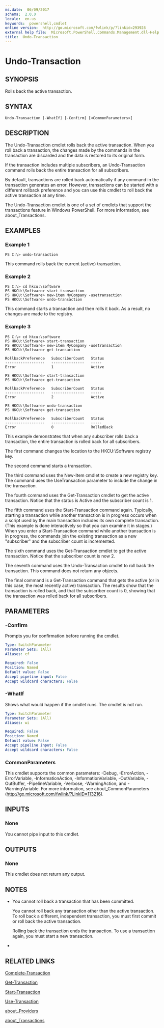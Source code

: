 ```yaml
---
ms.date:  06/09/2017
schema:  2.0.0
locale:  en-us
keywords:  powershell,cmdlet
online version:  http://go.microsoft.com/fwlink/p/?linkid=293928
external help file:  Microsoft.PowerShell.Commands.Management.dll-Help.xml
title:  Undo-Transaction
---
```


# Undo-Transaction

## SYNOPSIS
Rolls back the active transaction.

## SYNTAX

```
Undo-Transaction [-WhatIf] [-Confirm] [<CommonParameters>]
```

## DESCRIPTION
The Undo-Transaction cmdlet rolls back the active transaction.
When you roll back a transaction, the changes made by the commands in the transaction are discarded and the data is restored to its original form.

If the transaction includes multiple subscribers, an Undo-Transaction command rolls back the entire transaction for all subscribers.

By default, transactions are rolled back automatically if any command in the transaction generates an error.
However, transactions can be started with a different rollback preference and you can use this cmdlet to roll back the active transaction at any time.

The Undo-Transaction cmdlet is one of a set of cmdlets that support the transactions feature in Windows PowerShell.
For more information, see about_Transactions.

## EXAMPLES

### Example 1
```
PS C:\> undo-transaction
```

This command rolls back the current (active) transaction.

### Example 2
```
PS C:\> cd hkcu:\software
PS HKCU:\Software> start-transaction
PS HKCU:\Software> new-item MyCompany -usetransaction
PS HKCU:\Software> undo-transaction
```

This command starts a transaction and then rolls it back.
As a result, no changes are made to the registry.

### Example 3
```
PS C:\> cd hkcu:\software
PS HKCU:\Software> start-transaction
PS HKCU:\Software> new-item MyCompany -usetransaction
PS HKCU:\Software> get-transaction

RollbackPreference   SubscriberCount   Status
------------------   ---------------   -----
Error                1                 Active

PS HKCU:\Software> start-transaction
PS HKCU:\Software> get-transaction

RollbackPreference   SubscriberCount   Status
------------------   ---------------   -----
Error                2                 Active

PS HKCU:\Software> undo-transaction
PS HKCU:\Software> get-transaction

RollbackPreference   SubscriberCount   Status
------------------   ---------------   -----
Error                0                 RolledBack
```

This example demonstrates that when any subscriber rolls back a transaction, the entire transaction is rolled back for all subscribers.

The first command changes the location to the HKCU:\Software registry key.

The second command starts a transaction.

The third command uses the New-Item cmdlet to create a new registry key.
The command uses the UseTransaction parameter to include the change in the transaction.

The fourth command uses the Get-Transaction cmdlet to get the active transaction.
Notice that the status is Active and the subscriber count is 1.

The fifth command uses the Start-Transaction command again.
Typically, starting a transaction while another transaction is in progress occurs when a script used by the main transaction includes its own complete transaction.
(This example is done interactively so that you can examine it in stages.) When you enter a Start-Transaction command while another transaction is in progress, the commands join the existing transaction as a new "subscriber" and the subscriber count is incremented.

The sixth command uses the Get-Transaction cmdlet to get the active transaction.
Notice that the subscriber count is now 2.

The seventh command uses the Undo-Transaction cmdlet to roll back the transaction.
This command does not return any objects.

The final command is a Get-Transaction command that gets the active (or in this case, the most recently active) transaction.
The results show that the transaction is rolled back, and that the subscriber count is 0, showing that the transaction was rolled back for all subscribers.

## PARAMETERS

### -Confirm
Prompts you for confirmation before running the cmdlet.

```yaml
Type: SwitchParameter
Parameter Sets: (All)
Aliases: cf

Required: False
Position: Named
Default value: False
Accept pipeline input: False
Accept wildcard characters: False
```

### -WhatIf
Shows what would happen if the cmdlet runs.
The cmdlet is not run.

```yaml
Type: SwitchParameter
Parameter Sets: (All)
Aliases: wi

Required: False
Position: Named
Default value: False
Accept pipeline input: False
Accept wildcard characters: False
```

### CommonParameters
This cmdlet supports the common parameters: -Debug, -ErrorAction, -ErrorVariable, -InformationAction, -InformationVariable, -OutVariable, -OutBuffer, -PipelineVariable, -Verbose, -WarningAction, and -WarningVariable. For more information, see about_CommonParameters (http://go.microsoft.com/fwlink/?LinkID=113216).

## INPUTS

### None
You cannot pipe input to this cmdlet.

## OUTPUTS

### None
This cmdlet does not return any output.

## NOTES
* You cannot roll back a transaction that has been committed.

  You cannot roll back any transaction other than the active transaction.
To roll back a different, independent transaction, you must first commit or roll back the active transaction.

  Rolling back the transaction ends the transaction.
To use a transaction again, you must start a new transaction.

*

## RELATED LINKS

[Complete-Transaction](Complete-Transaction.md)

[Get-Transaction](Get-Transaction.md)

[Start-Transaction](Start-Transaction.md)

[Use-Transaction](Use-Transaction.md)

[about_Providers](../Microsoft.PowerShell.Core/About/about_Providers.md)

[about_Transactions](../Microsoft.PowerShell.Core/About/about_Transactions.md)
